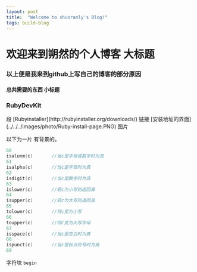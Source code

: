 ```yaml
---
layout: post
title:  "Welcome to shuoranly's Blog!"
tags: build-blog
---
```


# 欢迎来到朔然的个人博客  大标题
### 以上便是我来到github上写自己的博客的部分原因 
#### 总共需要的东西   小标题
<h3>RubyDevKit</h3> 段
[Rubyinstaller](http://rubyinstaller.org/downloads/)   链接
[安装地址的界面](../../../images/photo/Ruby-install-page.PNG)  图片

以下为一片 有背景的。
```c++
60
isalunm(c)       //当c是字母或数字时为真
61
isalpha(c)       //当c是字母时为真
62
isdigit(c)       //当c是数字时为真
63
islower(c)       //若c为小写则返回真
64
isupper(c)       //若c为大写则返回真
65
tolower(c)       //将c变为小写
66
toupper(c)       //将C变为大写字母
67
isspace(c)       //当c是空白时为真
68
ispunct(c)       //当c是标点符号时为真
69
```
 字符块
 `begin`
